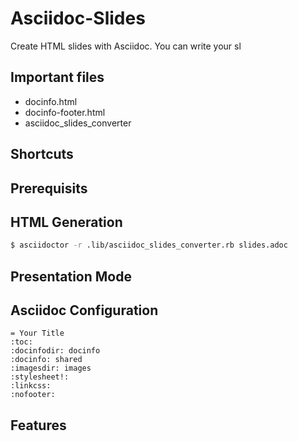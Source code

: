 # Asciidoc-Slides
Create HTML slides with Asciidoc. You can write your sl

## Important files
* docinfo.html
* docinfo-footer.html
* asciidoc_slides_converter

## Shortcuts 

## Prerequisits

## HTML Generation
```bash
$ asciidoctor -r .lib/asciidoc_slides_converter.rb slides.adoc
```
## Presentation Mode

## Asciidoc Configuration

```Asciidoc
= Your Title
:toc:
:docinfodir: docinfo
:docinfo: shared
:imagesdir: images
:stylesheet!:
:linkcss:
:nofooter:
```

## Features
